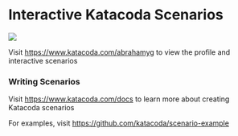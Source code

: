 # Interactive Katacoda Scenarios

[![](http://shields.katacoda.com/katacoda/abrahamyg/count.svg)](https://www.katacoda.com/abrahamyg "Get your profile on Katacoda.com")

Visit https://www.katacoda.com/abrahamyg to view the profile and interactive scenarios

### Writing Scenarios
Visit https://www.katacoda.com/docs to learn more about creating Katacoda scenarios

For examples, visit https://github.com/katacoda/scenario-example
